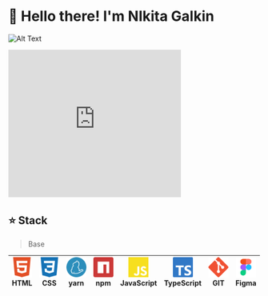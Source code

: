 # 👋 Hello there! I'm NIkita Galkin


![Alt Text]([https://pin.it/3b743c1VZ](https://i.giphy.com/media/v1.Y2lkPTc5MGI3NjExYmdldmx5cXRmN24wbHdrMTc1cXJ3Z2xyYmdqMjh5bXk0bGJmcWw1cCZlcD12MV9pbnRlcm5hbF9naWZfYnlfaWQmY3Q9Zw/Rpg08oZ3MzkdOWjm8c/giphy.gif))

<iframe src="https://assets.pinterest.com/ext/embed.html?id=895160863422251715" height="295" width="345" frameborder="0" scrolling="no" ></iframe>

## ⭐ Stack 
> Base

| <img src="./html5-color.svg" width="40px" height="40px"><br><span>HTML</span> | <img src="./css3-color.svg" width="40px" height="40px"><br><span>CSS</span> | <img src="./yarn-color.svg" width="40px" height="40px"><br><span>yarn</span> | <img src="./npm-color.svg" width="40px" height="40px"><br><span>npm</span> | <img src="./javascript-color.svg" width="40px" height="40px"><br><span>JavaScript</span> | <img src="./typescript-color.svg" width="40px" height="40px"><br><span>TypeScript</span> | <img src="./git-color.svg" width="40px" height="40px"><br><span>GIT</span> | <img src="./figma.svg" width="40px" height="40px"><br><span>Figma</span> |
| --- | --- | --- | --- | --- | --- | --- | --- |



